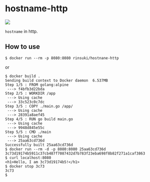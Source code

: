 # hostname-http

[![](https://img.shields.io/docker/pulls/rinsuki/hostname-http.svg)](https://hub.docker.com/r/rinsuki/hostname-http)


`hostname` in http.

## How to use

```
$ docker run --rm -p 8080:8080 rinsuki/hostnane-http
```

or

```
$ docker build .
Sending build context to Docker daemon  6.537MB
Step 1/5 : FROM golang:alpine
 ---> f4bfb3d22bda
Step 2/5 : WORKDIR /app
 ---> Using cache
 ---> 33c523c0c7dc
Step 3/5 : COPY ./main.go /app/
 ---> Using cache
 ---> 28391a8aef45
Step 4/5 : RUN go build main.go
 ---> Using cache
 ---> 9948d845e55c
Step 5/5 : CMD ./main
 ---> Using cache
 ---> 25aa63cd736d
Successfully built 25aa63cd736d
$ docker run --rm -d -p 8080:8080 25aa63cd736d
3c73d19174b5911c37cb487f7087432d7b783f23eba698f8b82f271a1caf3863
$ curl localhost:8080
<h1>Hello, I am 3c73d19174b5!</h1>
$ docker stop 3c73
3c73
$
```